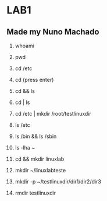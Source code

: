 
# LAB1
## Made my Nuno Machado

1. whoami

2. pwd

3. cd /etc

4. cd (press enter)

5. cd && ls

6. cd | ls

7. cd /etc | mkdir /root/testlinuxdir

8. ls /etc

9. ls /bin && ls /sbin

10. ls -lha ~

11. cd && mkdir linuxlab

12. mkdir ~/linuxlabteste

13. mkdir -p ~/testlinuxdir/dir1/dir2/dir3

14. rmdir testlinuxdir 

